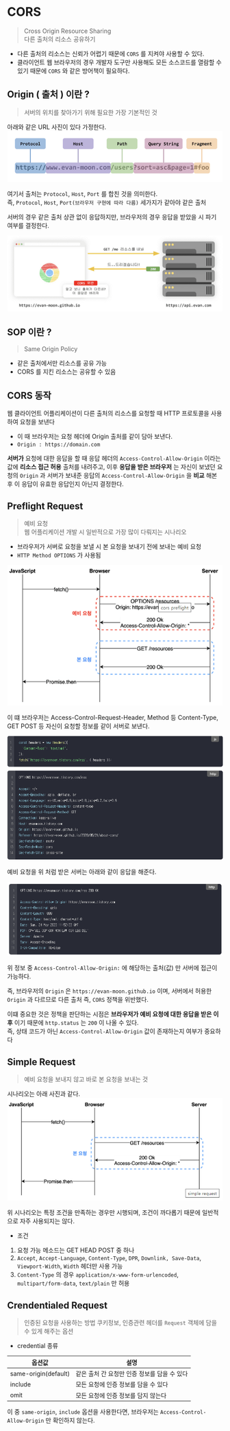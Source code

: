 # CORS
> Cross Origin Resource Sharing  
> 다른 출처의 리소스 공유하기  
- 다른 출처의 리소스는 신뢰가 어렵기 때문에 ```CORS``` 를 지켜야 사용할 수 있다.  
- 클라이언트 웹 브라우저의 경우 개발자 도구만 사용해도 모든 소스코드를 열람할 수 있기 때문에 ```CORS``` 와 같은 방어책이 필요하다.  

## Origin ( 출처 ) 이란 ?
> 서버의 위치를 찾아가기 위해 필요한 가장 기본적인 것  

아래와 같은 URL 사진이 있다 가정한다.
<img src="./images/cors.png"/>   

여기서 출처는 ```Protocol```, ```Host```, ```Port``` 를 합친 것을 의미한다.  
즉, ```Protocol```, ```Host```, ```Port(브라우저 구현에 따라 다름)``` 세가지가 같아야 같은 출처  

서버의 경우 같은 출처 상관 없이 응답하지만, 브라우저의 경우 응답을 받았을 시 파기 여부를 결정한다.  

<img src="./images/cors-브라우저-응답파기.png"/>  

## SOP 이란 ? 
> Same Origin Policy  
- 같은 출처에서만 리소스를 공유 가능  
- CORS 를 지킨 리소스는 공유할 수 있음  

## CORS 동작

웹 클라이언트 어플리케이션이 다른 출처의 리소스를 요청할 때 HTTP 프로토콜을 사용하여 요청을 보낸다  

- 이 때 브라우저는 요청 헤더에 Origin 출처를 같이 담아 보낸다.
- ```Origin : https://domain.com```  

**서버가** 요청에 대한 응답을 할 때 응답 헤더의 ```Access-Control-Allow-Origin``` 이라는 값에 **리소스 접근 허용** 출처를 내려주고, 이후 **응답을 받은 브라우저** 는 자신이 보냈던 요청의 ```Origin``` 과 서버가 보내준 응답의 ```Access-Control-Allow-Origin``` 을 **비교** 해본 후 이 응답이 유효한 응답인지 아닌지 결정한다.  

## Preflight Request
> 예비 요청  
> 웹 어플리케이션 개발 시 일반적으로 가장 많이 다뤄지는 시나리오  

- 브라우저가 서버로 요청을 보낼 시 본 요청을 보내기 전에 보내는 예비 요청  
- ```HTTP Method OPTIONS``` 가 사용됨
<img src="./images/cors-preflight.png"/>  

이 떄 브라우저는 Access-Control-Request-Header, Method 등 Content-Type, GET POST 등 자신이 요청할 정보를 같이 서버로 보낸다.  

<img src="./images/cors-브라우저에서서버로.png"/>  

예비 요청을 위 처럼 받은 서버는 아래와 같이 응답을 해준다.

<img src="./images/cors-서버에서브라우저로.png"/>

위 정보 중 ```Access-Control-Allow-Origin:``` 에 해당하는 출처(값) 만 서버에 접근이 가능하다.  

즉, 브라우저의 ```Origin``` 은 ```https://evan-moon.github.io``` 이며, 서버에서 허용한 ```Origin``` 과 다르므로 다른 출처 즉, ```CORS``` 정책을 위반했다.  

이떄 중요한 것은 정책을 판단하는 시점은 **브라우저가 예비 요청에 대한 응답을 받은 이후** 이기 때문에 ```http.status``` 는 ```200``` 이 나올 수 있다.  
즉, 상태 코드가 아닌 ```Access-Control-Allow-Origin``` 값이 존재하는지 여부가 중요하다  

## Simple Request
> 예비 요청을 보내지 않고 바로 본 요청을 보내는 것  

시나리오는 아래 사진과 같다.  
<img src="./images/cors-simple.png"/>  

위 시나리오는 특정 조건을 만족하는 경우만 시행되며, 조건이 까다롭기 때문에 일반적으로 자주 사용되지는 않다.  

- 조건
1. 요청 가능 메소드는 GET HEAD POST 중 하나
2. ```Accept```, ```Accept-Language```, ```Content-Type```, ```DPR```, ```Downlink, Save-Data```, ```Viewport-Width```, ```Width``` 헤더만 사용 가능
3. ```Content-Type``` 의 경우 ```application/x-www-form-urlencoded```, ```multipart/form-data```, ```text/plain``` 만 허용

## Crendentialed Request
> 인증된 요청을 사용하는 방법
> 쿠키정보, 인증관련 헤더를 ```Request``` 객체에 담을 수 있게 해주는 옵션  


- credential 종류   

|옵션값|설명|
|--|--|
|same-origin(default)|같은 출처 간 요청만 인증 정보를 담을 수 있다|
|include|모든 요청에 인증 정보를 담을 수 있다|
|omit|모든 요청에 인증 정보를 담지 않는다|

이 중 ```same-origin```, ```include``` 옵션을 사용한다면, 브라우저는 ```Access-Control-Allow-Origin``` 만 확인하지 않는다.  

